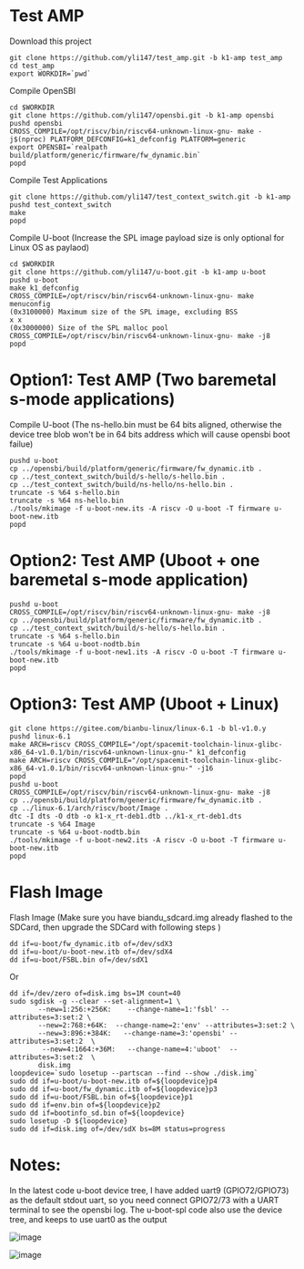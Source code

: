 # Test AMP

Download this project
```
git clone https://github.com/yli147/test_amp.git -b k1-amp test_amp
cd test_amp
export WORKDIR=`pwd`
```

Compile OpenSBI
```
cd $WORKDIR
git clone https://github.com/yli147/opensbi.git -b k1-amp opensbi
pushd opensbi
CROSS_COMPILE=/opt/riscv/bin/riscv64-unknown-linux-gnu- make -j$(nproc) PLATFORM_DEFCONFIG=k1_defconfig PLATFORM=generic
export OPENSBI=`realpath build/platform/generic/firmware/fw_dynamic.bin`
popd
```

Compile Test Applications
```
git clone https://github.com/yli147/test_context_switch.git -b k1-amp
pushd test_context_switch
make
popd
```

Compile U-boot (Increase the SPL image payload size is only optional for Linux OS as paylaod)
```
cd $WORKDIR
git clone https://github.com/yli147/u-boot.git -b k1-amp u-boot
pushd u-boot
make k1_defconfig
CROSS_COMPILE=/opt/riscv/bin/riscv64-unknown-linux-gnu- make menuconfig
(0x3100000) Maximum size of the SPL image, excluding BSS                                                    x x
(0x3000000) Size of the SPL malloc pool 
CROSS_COMPILE=/opt/riscv/bin/riscv64-unknown-linux-gnu- make -j8
popd
```

# Option1: Test AMP (Two baremetal s-mode applications)
Compile U-boot (The ns-hello.bin must be 64 bits aligned, otherwise the device tree blob won't be in 64 bits address which will cause opensbi boot failue)
```
pushd u-boot
cp ../opensbi/build/platform/generic/firmware/fw_dynamic.itb .
cp ../test_context_switch/build/s-hello/s-hello.bin .
cp ../test_context_switch/build/ns-hello/ns-hello.bin .
truncate -s %64 s-hello.bin
truncate -s %64 ns-hello.bin
./tools/mkimage -f u-boot-new.its -A riscv -O u-boot -T firmware u-boot-new.itb
popd
```

# Option2: Test AMP (Uboot +  one baremetal s-mode application)
```
pushd u-boot
CROSS_COMPILE=/opt/riscv/bin/riscv64-unknown-linux-gnu- make -j8
cp ../opensbi/build/platform/generic/firmware/fw_dynamic.itb .
cp ../test_context_switch/build/s-hello/s-hello.bin .
truncate -s %64 s-hello.bin
truncate -s %64 u-boot-nodtb.bin
./tools/mkimage -f u-boot-new1.its -A riscv -O u-boot -T firmware u-boot-new.itb
popd
```

# Option3: Test AMP (Uboot +  Linux)
```
git clone https://gitee.com/bianbu-linux/linux-6.1 -b bl-v1.0.y
pushd linux-6.1
make ARCH=riscv CROSS_COMPILE="/opt/spacemit-toolchain-linux-glibc-x86_64-v1.0.1/bin/riscv64-unknown-linux-gnu-" k1_defconfig
make ARCH=riscv CROSS_COMPILE="/opt/spacemit-toolchain-linux-glibc-x86_64-v1.0.1/bin/riscv64-unknown-linux-gnu-" -j16
popd
pushd u-boot
CROSS_COMPILE=/opt/riscv/bin/riscv64-unknown-linux-gnu- make -j8
cp ../opensbi/build/platform/generic/firmware/fw_dynamic.itb .
cp ../linux-6.1/arch/riscv/boot/Image .
dtc -I dts -O dtb -o k1-x_rt-deb1.dtb ../k1-x_rt-deb1.dts
truncate -s %64 Image
truncate -s %64 u-boot-nodtb.bin
./tools/mkimage -f u-boot-new2.its -A riscv -O u-boot -T firmware u-boot-new.itb
popd
```

# Flash Image
Flash Image (Make sure you have biandu_sdcard.img already flashed to the SDCard, then upgrade the SDCard with following steps )
```
dd if=u-boot/fw_dynamic.itb of=/dev/sdX3
dd if=u-boot/u-boot-new.itb of=/dev/sdX4
dd if=u-boot/FSBL.bin of=/dev/sdX1
```
Or
```
dd if=/dev/zero of=disk.img bs=1M count=40
sudo sgdisk -g --clear --set-alignment=1 \
       --new=1:256:+256K:    --change-name=1:'fsbl' --attributes=3:set:2 \
       --new=2:768:+64K:  --change-name=2:'env' --attributes=3:set:2 \
       --new=3:896:+384K:   --change-name=3:'opensbi' --attributes=3:set:2  \
        --new=4:1664:+36M:   --change-name=4:'uboot'  --attributes=3:set:2  \
       disk.img
loopdevice=`sudo losetup --partscan --find --show ./disk.img`
sudo dd if=u-boot/u-boot-new.itb of=${loopdevice}p4
sudo dd if=u-boot/fw_dynamic.itb of=${loopdevice}p3
sudo dd if=u-boot/FSBL.bin of=${loopdevice}p1
sudo dd if=env.bin of=${loopdevice}p2
sudo dd if=bootinfo_sd.bin of=${loopdevice}
sudo losetup -D ${loopdevice}
sudo dd if=disk.img of=/dev/sdX bs=8M status=progress
```

# Notes:
In the latest code u-boot device tree, I have added uart9 (GPIO72/GPIO73) as the default stdout uart, 
so you need connect GPIO72/73 with a UART terminal to see the opensbi log.
The u-boot-spl code also use the device tree, and keeps to use uart0 as the output

![image](https://github.com/yli147/test_amp/assets/21300636/8fcba632-7797-451c-860e-3fc0e64a3b99)


![image](https://github.com/yli147/test_amp/assets/21300636/b4f480e9-853b-43a6-9eaf-486ec4c2b945)
